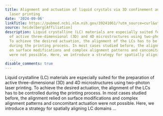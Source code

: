 ```yaml
---
title: Alignment and actuation of liquid crystals via 3D confinement and two-photon
  laser printing
date: '2024-09-06'
linkTitle: https://pubmed.ncbi.nlm.nih.gov/39241061/?utm_source=curl&utm_medium=rss&utm_campaign=pubmed-2&utm_content=1FakS-2QOkCT8HsMOQP1bCRQ4YzyumYOmxmF0moLsQ3dFB1E9V&fc=20220326224207&ff=20240907181837&v=2.18.0.post9+e462414
source: heidelberg[Affiliation]
description: Liquid crystalline (LC) materials are especially suited for the preparation
  of active three-dimensional (3D) and 4D microstructures using two-photon laser printing.
  To achieve the desired actuation, the alignment of the LCs has to be controlled
  during the printing process. In most cases studied before, the alignment relied
  on surface modifications and complex alignment patterns and concomitant actuation
  were not possible. Here, we introduce a strategy for spatially aligning LC domains
  ...
disable_comments: true
---
```

Liquid crystalline (LC) materials are especially suited for the preparation of active three-dimensional (3D) and 4D microstructures using two-photon laser printing. To achieve the desired actuation, the alignment of the LCs has to be controlled during the printing process. In most cases studied before, the alignment relied on surface modifications and complex alignment patterns and concomitant actuation were not possible. Here, we introduce a strategy for spatially aligning LC domains ...